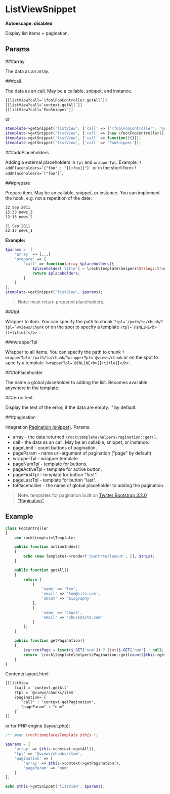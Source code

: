 ListViewSnippet
====================
**Autoescape: disabled**

Display list items + pagination.

Params
--------------------

###array

The data as an array.

###call

The data as an call. May be a callable, snippet, and instance.

```html
[[listView?call=`\foo\FooController.getAll`]]
[[listView?call=`context.getAll`]]
[[listView?call=`FooSnippet`]]
```
or

```php
$template->getSnippet('listView', ['call' => ['\foo\FooController', 'getAll']]);
$template->getSnippet('listView', ['call' => [new \foo\FooController(), 'getAll']]);
$template->getSnippet('listView', ['call' => function(){}]);
$template->getSnippet('listView', ['call' => 'FooSnippet']);
```

###addPlaceholders

Adding a external placeholders in `tpl` and `wrapperTpl`. Example: ``` ?addPlaceholders=`{"foo" : "[[+foo]]"}` ``` or in the short form ``` ?addPlaceholders=`["foo"]` ```.

###prepare

Prepare item. May be an callable, snippet, or instance. You can implement the hook, e.g. not a repetition of the date:

```html
22 Sep 2011
15:33 news_3
12:15 news_2

21 Sep 2011
22:17 news_1
```

**Example:**

```php
$params =  [
    'array' => [...]
    'prepare' => [
        'call' => function(array $placeholders){
            $placeholder['title'] = \rock\template\helpers\String::truncateWords($placeholder['title'], 15);
            return $placeholders;
        }
    ]
];
$template->getSnippet('listView', $params);
```
> Note: must return prepared placeholders.


###tpl

Wrapper to item. You can specify the path to chunk ```?tpl=`/path/to/chunk```/```?tpl=`@views/chunk``` or on the spot to specify a template ``` ?tpl=`@INLINE<b>[[+title]]</b>` ```.

###wrapperTpl

Wrapper to all items. You can specify the path to chunk ```?wrapperTpl=`/path/to/chunk```/```?wrapperTpl=`@views/chunk``` or on the spot to specify a template ``` ?wrapperTpl=`@INLINE<b>[[+title]]</b>` ```.

###toPlaceholder

The name a global placeholder to adding the list. Becomes available anywhere in the template.

###errorText

Display the text of the error, if the data are empty. '' by default.

###pagination

Integration [Pagination (snippet)](https://github.com/romeOz/rock-template/blob/master/docs/snippets/pagination.md).
Params:

 * array - the data returned `\rock\template\helpers\Pagination::get()`.
 * call - the data as an call. May be an callable, snippet, or instance.
 * pageLimit - count buttons of pagination.
 * pageParam - name url-argument of pagination ("page" by default).
 * wrapperTpl - wrapper template.
 * pageNumTpl - template for buttons.
 * pageActiveTpl - template for active button.
 * pageFirstTpl - template for button "first".
 * pageLastTpl - template for button  "last".
 * toPlaceholder - the name of global placeholder to adding the pagination.

> Note: templates for pagination built on [Twitter Bootstrap 3.2.0 "Pagination"](http://getbootstrap.com/components/#pagination)

Example
-----------------

```php
class FooController
{
    use rock\template\Template;

    public function actionIndex()
    {
        echo (new Template)->render('/path/to/layout', [], $this);
    }

    public function getAll()
    {
        return [
            [
                'name' => 'Tom',
                'email' => 'tom@site.com',
                'about' => 'biography'
            ],
            [
                'name' => 'Chuck',
                'email' => 'chuck@site.com'
            ]
        ];
    }

    public function getPagination()
    {
        $currentPage = isset($_GET['num']) ? (int)$_GET['num'] : null;
        return  \rock\template\helpers\Pagination::get(count($this->getAll()), $currentPage);
    }
}
```

Contents layout.html:

```html
[[listView
    ?call = `context.getAll`
    ?tpl = `@views/chunks/item`
    ?pagination=`{
       "call" : "context.getPagination",
       "pageParam" : "num"
    }`
]]
```

or for PHP engine (layout.php):

```php
/** @var \rock\template\Template $this */

$params = [
    'array' => $this->context->getAll(),
    'tpl' => '@views/chunks/item',
    'pagination' => [
        'array' => $this->context->getPagination(),
        'pageParam' => 'num'
    ]
];

echo $this->getSnippet('listView', $params);
```